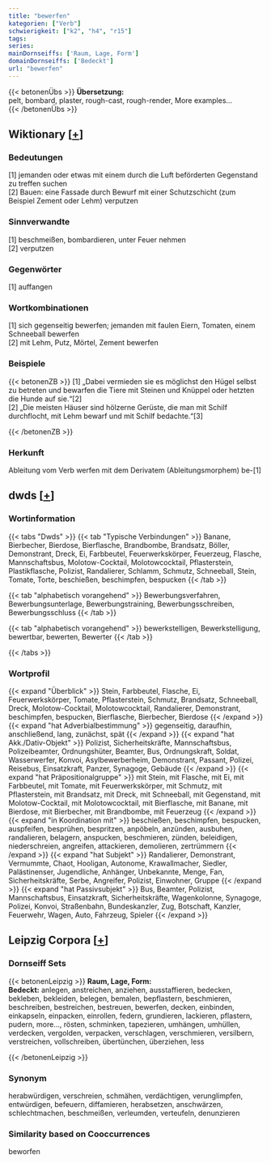 ```yaml
---
title: "bewerfen"
kategorien: ["Verb"]
schwierigkeit: ["k2", "h4", "r15"]
tags:
series:
mainDornseiffs: ['Raum, Lage, Form']
domainDornseiffs: ['Bedeckt']
url: "bewerfen"
---
```


{{< betonenÜbs >}}
**Übersetzung:**  
pelt, bombard, plaster, rough-cast, rough-render, More examples...  
{{< /betonenÜbs >}}

## Wiktionary [[+](https://de.wiktionary.org/wiki/bewerfen)]

### Bedeutungen
[1] jemanden oder etwas mit einem durch die Luft beförderten Gegenstand zu treffen suchen  
[2] Bauen: eine Fassade durch Bewurf mit einer Schutzschicht (zum Beispiel Zement oder Lehm) verputzen  

### Sinnverwandte
[1] beschmeißen, bombardieren, unter Feuer nehmen  
[2] verputzen  

### Gegenwörter
[1] auffangen  

### Wortkombinationen
[1] sich gegenseitig bewerfen; jemanden mit faulen Eiern, Tomaten, einem Schneeball bewerfen  
[2] mit Lehm, Putz, Mörtel, Zement bewerfen  

### Beispiele
{{< betonenZB >}}
[1] „Dabei vermieden sie es möglichst den Hügel selbst zu betreten und bewarfen die Tiere mit Steinen und Knüppel oder hetzten die Hunde auf sie.“[2]  
[2] „Die meisten Häuser sind hölzerne Gerüste, die man mit Schilf durchflocht, mit Lehm bewarf und mit Schilf bedachte.“[3]  

{{< /betonenZB >}}
### Herkunft
Ableitung vom Verb werfen mit dem Derivatem (Ableitungsmorphem) be-[1]  



## dwds [[+](https://www.dwds.de/wb/bewerfen)]

### Wortinformation
{{< tabs "Dwds" >}}
{{< tab "Typische Verbindungen" >}}
Banane, Bierbecher, Bierdose, Bierflasche, Brandbombe, Brandsatz, Böller, Demonstrant, Dreck, Ei, Farbbeutel, Feuerwerkskörper, Feuerzeug, Flasche, Mannschaftsbus, Molotow-Cocktail, Molotowcocktail, Pflasterstein, Plastikflasche, Polizist, Randalierer, Schlamm, Schmutz, Schneeball, Stein, Tomate, Torte, beschießen, beschimpfen, bespucken
{{< /tab >}}

{{< tab "alphabetisch vorangehend" >}}
Bewerbungsverfahren, Bewerbungsunterlage, Bewerbungstraining, Bewerbungsschreiben, Bewerbungsschluss
{{< /tab >}}

{{< tab "alphabetisch vorangehend" >}}
bewerkstelligen, Bewerkstelligung, bewertbar, bewerten, Bewerter
{{< /tab >}}

{{< /tabs >}}

### Wortprofil
{{< expand "Überblick" >}} Stein, Farbbeutel, Flasche, Ei, Feuerwerkskörper, Tomate, Pflasterstein, Schmutz, Brandsatz, Schneeball, Dreck, Molotow-Cocktail, Molotowcocktail, Randalierer, Demonstrant, beschimpfen, bespucken, Bierflasche, Bierbecher, Bierdose {{< /expand >}}
{{< expand "hat Adverbialbestimmung" >}} gegenseitig, daraufhin, anschließend, lang, zunächst, spät {{< /expand >}}
{{< expand "hat Akk./Dativ-Objekt" >}} Polizist, Sicherheitskräfte, Mannschaftsbus, Polizeibeamter, Ordnungshüter, Beamter, Bus, Ordnungskraft, Soldat, Wasserwerfer, Konvoi, Asylbewerberheim, Demonstrant, Passant, Polizei, Reisebus, Einsatzkraft, Panzer, Synagoge, Gebäude {{< /expand >}}
{{< expand "hat Präpositionalgruppe" >}} mit Stein, mit Flasche, mit Ei, mit Farbbeutel, mit Tomate, mit Feuerwerkskörper, mit Schmutz, mit Pflasterstein, mit Brandsatz, mit Dreck, mit Schneeball, mit Gegenstand, mit Molotow-Cocktail, mit Molotowcocktail, mit Bierflasche, mit Banane, mit Bierdose, mit Bierbecher, mit Brandbombe, mit Feuerzeug {{< /expand >}}
{{< expand "in Koordination mit" >}} beschießen, beschimpfen, bespucken, auspfeifen, besprühen, bespritzen, anpöbeln, anzünden, ausbuhen, randalieren, belagern, anspucken, beschmieren, zünden, beleidigen, niederschreien, angreifen, attackieren, demolieren, zertrümmern {{< /expand >}}
{{< expand "hat Subjekt" >}} Randalierer, Demonstrant, Vermummte, Chaot, Hooligan, Autonome, Krawallmacher, Siedler, Palästinenser, Jugendliche, Anhänger, Unbekannte, Menge, Fan, Sicherheitskräfte, Serbe, Angreifer, Polizist, Einwohner, Gruppe {{< /expand >}}
{{< expand "hat Passivsubjekt" >}} Bus, Beamter, Polizist, Mannschaftsbus, Einsatzkraft, Sicherheitskräfte, Wagenkolonne, Synagoge, Polizei, Konvoi, Straßenbahn, Bundeskanzler, Zug, Botschaft, Kanzler, Feuerwehr, Wagen, Auto, Fahrzeug, Spieler {{< /expand >}}

## Leipzig Corpora [[+](https://corpora.uni-leipzig.de/en/res?word=bewerfen&corpusId=deu_newscrawl-public_2018)]

### Dornseiff Sets
{{< betonenLeipzig >}}
**Raum, Lage, Form:**  
**Bedeckt:** anlegen, anstreichen, anziehen, ausstaffieren, bedecken, bekleben, bekleiden, belegen, bemalen, bepflastern, beschmieren, beschreiben, bestreichen, bestreuen, bewerfen, decken, einbinden, einkapseln, einpacken, einrollen, federn, grundieren, lackieren, pflastern, pudern, more..., rösten, schminken, tapezieren, umhängen, umhüllen, verdecken, vergolden, verpacken, verschlagen, verschmieren, versilbern, verstreichen, vollschreiben, übertünchen, überziehen, less  

{{< /betonenLeipzig >}}

### Synonym
herabwürdigen, verschreien, schmähen, verdächtigen, verunglimpfen, entwürdigen, befeuern, diffamieren, herabsetzen, anschwärzen, schlechtmachen, beschmeißen, verleumden, verteufeln, denunzieren


### Similarity based on Cooccurrences
beworfen

